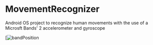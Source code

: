 # MovementRecognizer
Android OS project to recognize human movements with the use of a Microsft Bands' 2 accelerometer and gyroscope

[![bandPosition](https://user-images.githubusercontent.com/61889565/92422658-00f67780-f133-11ea-8208-5e3645e0b1aa.jpg)
